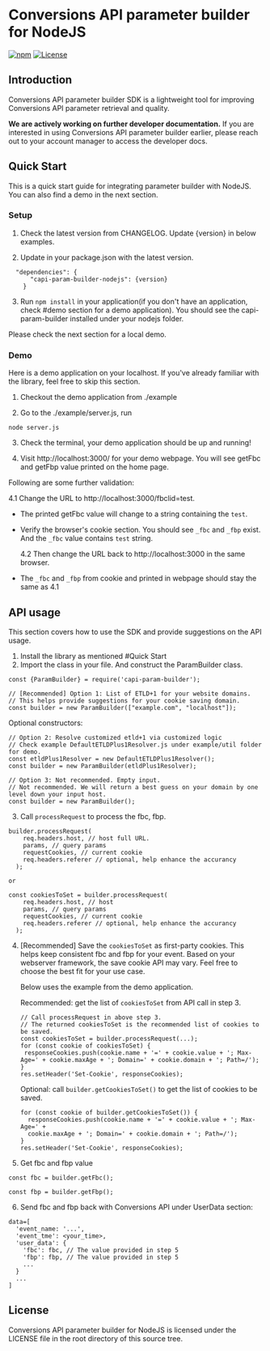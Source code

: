 # Conversions API parameter builder for NodeJS

[![npm](https://img.shields.io/npm/v/capi-param-builder-nodejs)](https://www.npmjs.com/package/capi-param-builder-nodejs)
[![License](https://img.shields.io/badge/license-Facebook%20Platform-blue.svg?style=flat-square)](https://github.com/facebook/capi-param-builder/blob/main/nodejs/LICENSE)

## Introduction

Conversions API parameter builder SDK is a lightweight tool for improving
Conversions API parameter retrieval and quality.

**We are actively working on further developer documentation.** If you are
interested in using Conversions API parameter builder earlier, please reach out
to your account manager to access the developer docs.

## Quick Start

This is a quick start guide for integrating parameter builder with NodeJS. You
can also find a demo in the next section.

### Setup

1. Check the latest version from CHANGELOG. Update {version} in below examples.

2. Update in your package.json with the latest version.

```
  "dependencies": {
      "capi-param-builder-nodejs": {version}
    }
```

3. Run `npm install` in your application(if you don't have an application, check
   #demo section for a demo application). You should see the capi-param-builder
   installed under your nodejs folder.

Please check the next section for a local demo.

### Demo

Here is a demo application on your localhost. If you've already familiar with
the library, feel free to skip this section.

1. Checkout the demo application from ./example

2. Go to the ./example/server.js, run

```
node server.js
```

3. Check the terminal, your demo application should be up and running!

4. Visit http://localhost:3000/ for your demo webpage. You will see getFbc and
   getFbp value printed on the home page.

Following are some further validation:

4.1 Change the URL to http://localhost:3000/fbclid=test.

- The printed getFbc value will change to a string containing the `test`.
- Verify the browser's cookie section. You should see `_fbc` and `_fbp` exist.
  And the `_fbc` value contains `test` string.

  4.2 Then change the URL back to http://localhost:3000 in the same browser.

- The `_fbc` and `_fbp` from cookie and printed in webpage should stay the same
  as 4.1

## API usage

This section covers how to use the SDK and provide suggestions on the API usage.

1. Install the library as mentioned #Quick Start
2. Import the class in your file. And construct the ParamBuilder class.

```
const {ParamBuilder} = require('capi-param-builder');

// [Recommended] Option 1: List of ETLD+1 for your website domains.
// This helps provide suggestions for your cookie saving domain.
const builder = new ParamBuilder(["example.com", "localhost"]);
```

Optional constructors:

```
// Option 2: Resolve customized etld+1 via customized logic
// Check example DefaultETLDPlus1Resolver.js under example/util folder for demo.
const etldPlus1Resolver = new DefaultETLDPlus1Resolver();
const builder = new ParamBuilder(etldPlus1Resolver);

// Option 3: Not recommended. Empty input.
// Not recommended. We will return a best guess on your domain by one level down your input host.
const builder = new ParamBuilder();
```

3. Call `processRequest` to process the fbc, fbp.

```
builder.processRequest(
    req.headers.host, // host full URL.
    params, // query params
    requestCookies, // current cookie
    req.headers.referer // optional, help enhance the accurancy
  );

or

const cookiesToSet = builder.processRequest(
    req.headers.host, // host
    params, // query params
    requestCookies, // current cookie
    req.headers.referer // optional, help enhance the accurancy
  );
```

4.  [Recommended] Save the `cookiesToSet` as first-party cookies. This helps
    keep consistent fbc and fbp for your event. Based on your webserver
    framework, the save cookie API may vary. Feel free to choose the best fit
    for your use case.

    Below uses the example from the demo application.

    Recommended: get the list of `cookiesToSet` from API call in step 3.

    ```
    // Call processRequest in above step 3.
    // The returned cookiesToSet is the recommended list of cookies to be saved.
    const cookiesToSet = builder.processRequest(...);
    for (const cookie of cookiesToSet) {
     responseCookies.push(cookie.name + '=' + cookie.value + '; Max-Age=' + cookie.maxAge + '; Domain=' + cookie.domain + '; Path=/');
    }
    res.setHeader('Set-Cookie', responseCookies);
    ```

    Optional: call `builder.getCookiesToSet()` to get the list of cookies to be
    saved.

    ```
    for (const cookie of builder.getCookiesToSet()) {
      responseCookies.push(cookie.name + '=' + cookie.value + '; Max-Age=' +
      cookie.maxAge + '; Domain=' + cookie.domain + '; Path=/');
    }
    res.setHeader('Set-Cookie', responseCookies);
    ```

5.  Get fbc and fbp value

```
const fbc = builder.getFbc();

```

```
const fbp = builder.getFbp();
```

6. Send fbc and fbp back with Conversions API under UserData section:

```
data=[
  'event_name: '...',
  'event_tme': <your_time>,
  'user_data': {
    'fbc': fbc, // The value provided in step 5
    'fbp': fbp, // The value provided in step 5
    ...
  }
  ...
]
```

## License

Conversions API parameter builder for NodeJS is licensed under the LICENSE file
in the root directory of this source tree.
